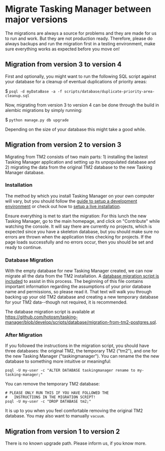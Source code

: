 # Migrate Tasking Manager between major versions

The migrations are always a source for problems and they are made for us to run and work. But they are not production ready.
Therefore, please do always backups and run the migration first in a testing environment, make sure everything works as expected before you move on!

## Migration from version 3 to version 4

First and optionally, you might want to run the following SQL script against your database for a cleanup of eventual duplications of priority areas:

$ `psql -d myDataBase -a -f scripts/database/duplicate-priority-area-cleanup.sql`

Now, migrating from version 3 to version 4 can be done through the build in alembic migrations by simply running:

$ `python manage.py db upgrade`

Depending on the size of your database this might take a good while.

## Migration from version 2 to version 3

Migrating from TM2 consists of two main parts: 1) installing the lastest Tasking Manager application and setting up its unpopulated database and 2) migrating the data from the original TM2 database to the new Tasking Manager database.

### Installation

The method by which you install Tasking Manager on your own computer will vary, but you should follow the [guide to setup a development environment](./setup-development.md) or check out how to [setup a live installation](./setup-live.md). 

Ensure everything is met to start the migration: For this lunch the new Tasking Manager, go to the main homepage, and click on "Contribute" while watching the console. It will say there are currently no projects, which is expected since you have a skeleton database, but you should make sure no errors are thrown when the application tries checking for projects. If the page loads successfully and no errors occur, then you should be set and ready to continue.

### Database Migration

With the empty database for new Tasking Manager created, we can now migrate all the data from the TM2 installation. A [database migration script is included](../scripts/database/migration-from-tm2-postgres.sql) to assist in this process. The beginning of this file contains important information regarding the assumptions of your prior database name and permissions, so please read it. That text will walk you through backing up your old TM2 database and creating a new temporary database for your TM2 data--though not required, it is recommended.

The database migration script is available at https://github.com/hotosm/tasking-manager/blob/develop/scripts/database/migration-from-tm2-postgres.sql.

### After Migration

If you followed the instructions in the migration script, you should have three databases: the original TM2, the temporary TM2 ("tm2"), and one for the new Tasking Manager ("taskingmanager"). You can rename the the new database to something more intuitive or meaningful:

```
psql -U my-user -c "ALTER DATABASE taskingmanager rename to my-tasking-manager;"
```

You can remove the temporary TM2 database:

```
# PLEASE ONLY RUN THIS IF YOU HAVE FOLLOWED THE 
#   INSTRUCTIONS IN THE MIGRATION SCRIPT!
psql -U my-user -c "DROP DATABASE tm2;"
```

It is up to you when you feel comfortable removing the original TM2 database. You may also want to manually `vacuum`.

## Migration from version 1 to version 2

There is no known upgrade path. Please inform us, if you know more.
